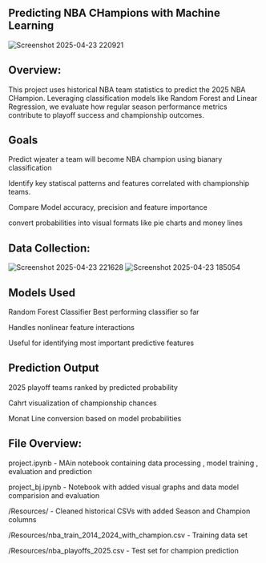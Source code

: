 ## Predicting NBA CHampions with Machine Learning
![Screenshot 2025-04-23 220921](https://github.com/user-attachments/assets/f64d5fa5-3b8c-48a8-9299-541eabca1505)

## Overview:
This project uses historical NBA team statistics to predict the 2025 NBA CHampion. Leveraging classification models like Random Forest and Linear Regression, we evaluate how regular season performance metrics contribute to playoff success and championship outcomes.

## Goals

Predict wjeater a team will become NBA champion using bianary classification

Identify key statiscal patterns and features correlated with championship teams.

Compare Model accuracy, precision and feature importance

convert probabilities into visual formats like pie charts and money lines

## Data Collection:

![Screenshot 2025-04-23 221628](https://github.com/user-attachments/assets/00abe0b6-ee2b-4f62-a114-cf47c2a83064)
![Screenshot 2025-04-23 185054](https://github.com/user-attachments/assets/252baf88-1073-47b2-ae3f-15665ac88241)

## Models Used

Random Forest Classifier
 Best performing classifier so far

 Handles nonlinear feature interactions

 Useful for identifying most important predictive features

 ## Prediction Output

 2025 playoff teams ranked by predicted probability

 Cahrt visualization of championship chances

 Monat Line conversion based on model probabilities

 ## File Overview:

 project.ipynb - MAin notebook containing data processing , model training , evaluation and prediction
 
 project_bj.ipynb - Notebook with added visual graphs and data model comparision and evaluation
 
 /Resources/ - Cleaned historical CSVs with added Season and Champion columns

/Resources/nba_train_2014_2024_with_champion.csv - Training data set

/Resources/nba_playoffs_2025.csv - Test set for champion prediction



 
 
